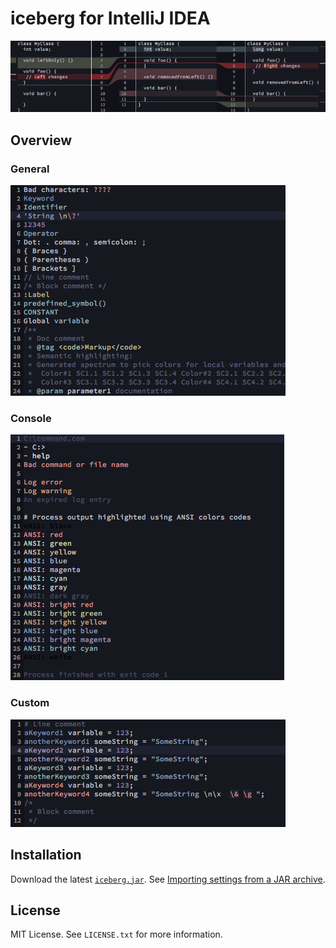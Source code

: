 iceberg for IntelliJ IDEA
=========================

![](https://raw.githubusercontent.com/Kuniwak/iceberg.icls/master/images/vcs.png)



Overview
--------



### General

![](https://raw.githubusercontent.com/Kuniwak/iceberg.icls/master/images/general.png)



### Console

![](https://raw.githubusercontent.com/Kuniwak/iceberg.icls/master/images/console.png)



### Custom

![](https://raw.githubusercontent.com/Kuniwak/iceberg.icls/master/images/custom.png)



Installation
------------

Download the latest [`iceberg.jar`](https://github.com/Kuniwak/iceberg.icls/releases).
See [Importing settings from a JAR archive](https://www.jetbrains.com/help/idea/2016.3/exporting-and-importing-settings.html#d2139467e55).



License
-------

MIT License. See `LICENSE.txt` for more information.
